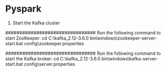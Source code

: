 # Pyspark

1. Start the Kafka cluster

################################ Run the following command to start ZooKeeper:
cd C:\kafka_2.12-3.6.0
bin\windows\zookeeper-server-start.bat config\zookeeper.properties

################################ Run the following command to start the Kafka broker:
cd C:\kafka_2.12-3.6.0
bin\windows\kafka-server-start.bat config\server.properties
